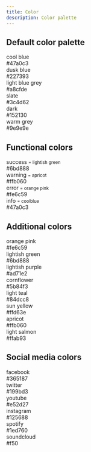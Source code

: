 ```yaml
---
title: Color
description: Color palette
---
```


## Default color palette

<div class="grid">
	<div class="col-4">
		<div class="fp-droplet coolblue">
			<div class="fp-droplet__color" role="none presentation"></div>
			<div class="fp-droplet__meta">
				<div class="fp-droplet__name">cool blue</div>
				<div class="fp-droplet__hex">#47a0c3</div>
			</div>
		</div>
	</div>
	<div class="col-4">
		<div class="fp-droplet duskblue">
			<div class="fp-droplet__color" role="none presentation"></div>
			<div class="fp-droplet__meta">
				<div class="fp-droplet__name">dusk blue</div>
				<div class="fp-droplet__hex">#227393</div>
			</div>
		</div>
	</div>
	<div class="col-4">
		<div class="fp-droplet lightbluegrey">
			<div class="fp-droplet__color" role="none presentation"></div>
			<div class="fp-droplet__meta">
				<div class="fp-droplet__name">light blue grey</div>
				<div class="fp-droplet__hex">#a8cfde</div>
			</div>
		</div>
	</div>
	<div class="col-4" col--clear>
		<div class="fp-droplet slate">
			<div class="fp-droplet__color" role="none presentation"></div>
			<div class="fp-droplet__meta">
				<div class="fp-droplet__name">slate</div>
				<div class="fp-droplet__hex">#3c4d62</div>
			</div>
		</div>
	</div>
	<div class="col-4">
		<div class="fp-droplet dark">
			<div class="fp-droplet__color" role="none presentation"></div>
			<div class="fp-droplet__meta">
				<div class="fp-droplet__name">dark</div>
				<div class="fp-droplet__hex">#152130</div>
			</div>
		</div>
	</div>
	<div class="col-4">
		<div class="fp-droplet warmgrey">
			<div class="fp-droplet__color" role="none presentation"></div>
			<div class="fp-droplet__meta">
				<div class="fp-droplet__name">warm grey</div>
				<div class="fp-droplet__hex">#9e9e9e</div>
			</div>
		</div>
	</div>
</div>


## Functional colors

<div class="grid">
	<div class="col-4">
		<div class="fp-droplet success">
			<div class="fp-droplet__color" role="none presentation"></div>
			<div class="fp-droplet__meta">
				<div class="fp-droplet__name">success <small class="text--muted">= lightish green</small></div>
				<div class="fp-droplet__hex">#6bd888</div>
			</div>
		</div>
	</div>
	<div class="col-4">
		<div class="fp-droplet warning">
			<div class="fp-droplet__color" role="none presentation"></div>
			<div class="fp-droplet__meta">
				<div class="fp-droplet__name">warning <small class="text--muted">= apricot</small></div>
				<div class="fp-droplet__hex">#ffb060</div>
			</div>
		</div>
	</div>
	<div class="col-4">
		<div class="fp-droplet error">
			<div class="fp-droplet__color" role="none presentation"></div>
			<div class="fp-droplet__meta">
				<div class="fp-droplet__name">error <small class="text--muted">= orange pink</small></div>
				<div class="fp-droplet__hex">#fe6c59</div>
			</div>
		</div>
	</div>
	<div class="col-4 col--clear">
		<div class="fp-droplet info">
			<div class="fp-droplet__color" role="none presentation"></div>
			<div class="fp-droplet__meta">
				<div class="fp-droplet__name">info <small class="text--muted">= coolblue</small></div>
				<div class="fp-droplet__hex">#47a0c3</div>
			</div>
		</div>
	</div>
</div>

## Additional colors

<div class="grid">
	<div class="col-4">
		<div class="fp-droplet orangepink">
			<div class="fp-droplet__color" role="none presentation"></div>
			<div class="fp-droplet__meta">
				<div class="fp-droplet__name">orange pink</div>
				<div class="fp-droplet__hex">#fe6c59</div>
			</div>
		</div>
	</div>
	<div class="col-4">
		<div class="fp-droplet lightishgreen">
			<div class="fp-droplet__color" role="none presentation"></div>
			<div class="fp-droplet__meta">
				<div class="fp-droplet__name">lightish green</div>
				<div class="fp-droplet__hex">#6bd888</div>
			</div>
		</div>
	</div>
	<div class="col-4">
		<div class="fp-droplet lightishpurple">
			<div class="fp-droplet__color" role="none presentation"></div>
			<div class="fp-droplet__meta">
				<div class="fp-droplet__name">lightish purple</div>
				<div class="fp-droplet__hex">#ad71e2</div>
			</div>
		</div>
	</div>
	<div class="col-4 col--clear">
		<div class="fp-droplet cornflower">
			<div class="fp-droplet__color" role="none presentation"></div>
			<div class="fp-droplet__meta">
				<div class="fp-droplet__name">cornflower</div>
				<div class="fp-droplet__hex">#5b84f3</div>
			</div>
		</div>
	</div>
	<div class="col-4">
		<div class="fp-droplet lightteal">
			<div class="fp-droplet__color" role="none presentation"></div>
			<div class="fp-droplet__meta">
				<div class="fp-droplet__name">light teal</div>
				<div class="fp-droplet__hex">#84dcc8</div>
			</div>
		</div>
	</div>
	<div class="col-4" col--clear>
		<div class="fp-droplet sunyellow">
			<div class="fp-droplet__color" role="none presentation"></div>
			<div class="fp-droplet__meta">
				<div class="fp-droplet__name">sun yellow</div>
				<div class="fp-droplet__hex">#ffd63e</div>
			</div>
		</div>
	</div>
	<div class="col-4 col--clear">
		<div class="fp-droplet apricot">
			<div class="fp-droplet__color" role="none presentation"></div>
			<div class="fp-droplet__meta">
				<div class="fp-droplet__name">apricot</div>
				<div class="fp-droplet__hex">#ffb060</div>
			</div>
		</div>
	</div>
	<div class="col-4">
		<div class="fp-droplet lightsalmon">
			<div class="fp-droplet__color" role="none presentation"></div>
			<div class="fp-droplet__meta">
				<div class="fp-droplet__name">light salmon</div>
				<div class="fp-droplet__hex">#ffab93</div>
			</div>
		</div>
	</div>
</div>

## Social media colors

<div class="grid">
	<div class="col-4">
		<div class="fp-droplet facebook">
			<div class="fp-droplet__color" role="none presentation"></div>
			<div class="fp-droplet__meta">
				<div class="fp-droplet__name">facebook</div>
				<div class="fp-droplet__hex">#365187</div>
			</div>
		</div>
	</div>
	<div class="col-4">
		<div class="fp-droplet twitter">
			<div class="fp-droplet__color" role="none presentation"></div>
			<div class="fp-droplet__meta">
				<div class="fp-droplet__name">twitter</div>
				<div class="fp-droplet__hex">#199bd3</div>
			</div>
		</div>
	</div>
	<div class="col-4">
		<div class="fp-droplet youtube">
			<div class="fp-droplet__color" role="none presentation"></div>
			<div class="fp-droplet__meta">
				<div class="fp-droplet__name">youtube</div>
				<div class="fp-droplet__hex">#e52d27</div>
			</div>
		</div>
	</div>
	<div class="col-4 col--clear">
		<div class="fp-droplet instagram">
			<div class="fp-droplet__color" role="none presentation"></div>
			<div class="fp-droplet__meta">
				<div class="fp-droplet__name">instagram</div>
				<div class="fp-droplet__hex">#125688</div>
			</div>
		</div>
	</div>
	<div class="col-4">
		<div class="fp-droplet spotify">
			<div class="fp-droplet__color" role="none presentation"></div>
			<div class="fp-droplet__meta">
				<div class="fp-droplet__name">spotify</div>
				<div class="fp-droplet__hex">#1ed760</div>
			</div>
		</div>
	</div>
	<div class="col-4">
		<div class="fp-droplet soundcloud">
			<div class="fp-droplet__color" role="none presentation"></div>
			<div class="fp-droplet__meta">
				<div class="fp-droplet__name">soundcloud</div>
				<div class="fp-droplet__hex">#f50</div>
			</div>
		</div>
	</div>
</div>
